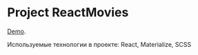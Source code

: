 # Project ReactMovies

[Demo](https://miropolsky.github.io/ReactMovies/).

Используемые технологии в проекте: React, Materialize, SCSS
